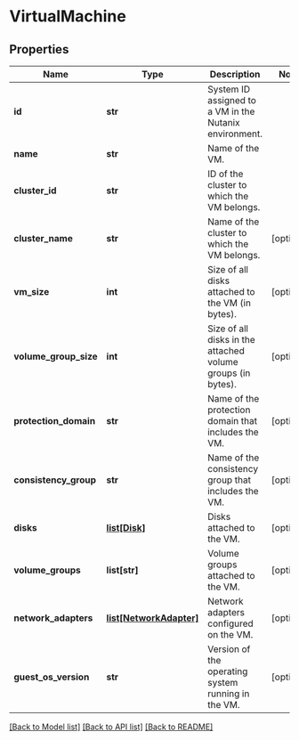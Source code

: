 # VirtualMachine

## Properties
Name | Type | Description | Notes
------------ | ------------- | ------------- | -------------
**id** | **str** | System ID assigned to a VM in the Nutanix environment. | 
**name** | **str** | Name of the VM. | 
**cluster_id** | **str** | ID of the cluster to which the VM belongs. | 
**cluster_name** | **str** | Name of the cluster to which the VM belongs. | [optional] 
**vm_size** | **int** | Size of all disks attached to the VM (in bytes). | [optional] 
**volume_group_size** | **int** | Size of all disks in the attached volume groups (in bytes). | [optional] 
**protection_domain** | **str** | Name of the protection domain that includes the VM. | [optional] 
**consistency_group** | **str** | Name of the consistency group that includes the VM. | [optional] 
**disks** | [**list[Disk]**](Disk.md) | Disks attached to the VM. | [optional] 
**volume_groups** | **list[str]** | Volume groups attached to the VM. | [optional] 
**network_adapters** | [**list[NetworkAdapter]**](NetworkAdapter.md) | Network adapters configured on the VM. | [optional] 
**guest_os_version** | **str** | Version of the operating system running in the VM. | [optional] 

[[Back to Model list]](../README.md#documentation-for-models) [[Back to API list]](../README.md#documentation-for-api-endpoints) [[Back to README]](../README.md)

